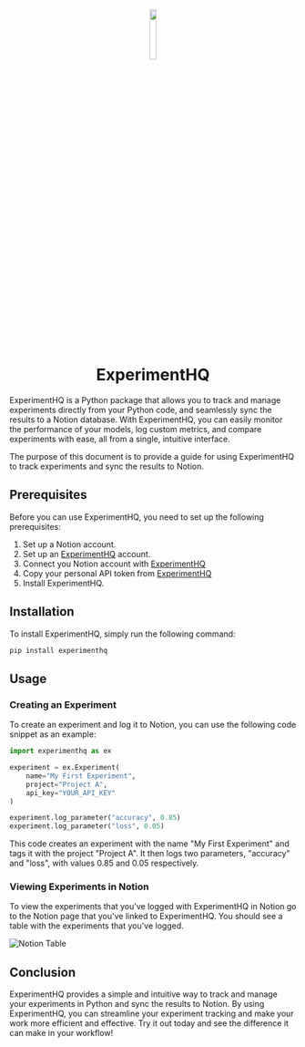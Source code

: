 


<div align="center">



<img src="https://www.experiment-hq.com/_next/image?url=%2Flogo.png&w=3840&q=75"  width="15%" class="center" >

# ExperimentHQ

</div>


ExperimentHQ is a Python package that allows you to track and manage experiments directly from your Python code, and seamlessly sync the results to a Notion database. With ExperimentHQ, you can easily monitor the performance of your models, log custom metrics, and compare experiments with ease, all from a single, intuitive interface.

The purpose of this document is to provide a guide for using ExperimentHQ to track experiments and sync the results to Notion.

## Prerequisites

Before you can use ExperimentHQ, you need to set up the following prerequisites:

1. Set up a Notion account.
2. Set up an [ExperimentHQ](http://www.experiment-hq.com/) account.
3. Connect you Notion account with [ExperimentHQ](http://www.experiment-hq.com/account) 
4. Copy your personal API token from [ExperimentHQ](http://www.experiment-hq.com/account)
5. Install ExperimentHQ.

## Installation

To install ExperimentHQ, simply run the following command:

```bash
pip install experimenthq
```

## Usage

### Creating an Experiment
To create an experiment and log it to Notion, you can use the following code snippet as an example:

```python
import experimenthq as ex

experiment = ex.Experiment(
    name="My First Experiment",
    project="Project A",
    api_key="YOUR_API_KEY"
)

experiment.log_parameter("accuracy", 0.85)
experiment.log_parameter("loss", 0.05)

```

This code creates an experiment with the name "My First Experiment" and tags it with the project "Project A". It then logs two parameters, "accuracy" and "loss", with values 0.85 and 0.05 respectively.

### Viewing Experiments in Notion

To view the experiments that you've logged with ExperimentHQ in Notion go to the Notion page that you've linked to ExperimentHQ. You should see a table with the experiments that you've logged.

![Notion Table](https://www.experiment-hq.com/_next/image?url=%2Fnotion_dashboard.png&w=3840&q=75)

## Conclusion
ExperimentHQ provides a simple and intuitive way to track and manage your experiments in Python and sync the results to Notion. By using ExperimentHQ, you can streamline your experiment tracking and make your work more efficient and effective. Try it out today and see the difference it can make in your workflow!
